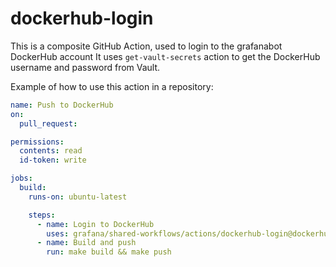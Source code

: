 # dockerhub-login

This is a composite GitHub Action, used to login to the grafanabot DockerHub account
It uses `get-vault-secrets` action to get the DockerHub username and password from Vault.

Example of how to use this action in a repository:

<!-- x-release-please-start-version -->

```yaml
name: Push to DockerHub
on:
  pull_request:

permissions:
  contents: read
  id-token: write

jobs:
  build:
    runs-on: ubuntu-latest

    steps:
      - name: Login to DockerHub
        uses: grafana/shared-workflows/actions/dockerhub-login@dockerhub-login-v1.0.1
      - name: Build and push
        run: make build && make push
```

<!-- x-release-please-end-version -->
